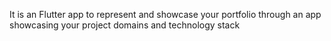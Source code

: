 It is an Flutter app to represent and showcase your portfolio through an app showcasing your project domains and technology stack 
